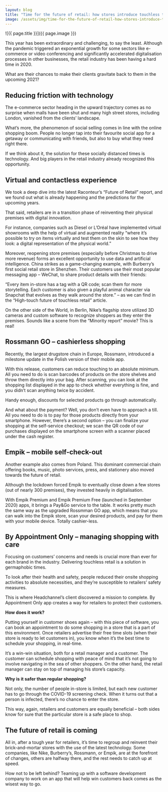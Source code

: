 ```yaml
---
layout: blog
title: "Time for the future of retail: how stores introduce touchless technology"
image: /assets/img/time-for-the-future-of-retail-how-stores-introduce-touchless-technology.jpg
---
```

![{{ page.title }}]({{ page.image }})


This year has been extraordinary and challenging, to say the least. Although the pandemic triggered an exponential growth for some sectors like e-commerce or video conferencing and significantly accelerated digitalisation processes in other businesses, the retail industry has been having a hard time in 2020.

What are their chances to make their clients gravitate back to them in the upcoming 2021?

## Reducing friction with technology
The e-commerce sector heading in the upward trajectory comes as no surprise when malls have been shut and many high street stores, including London, vanished from the clients’ landscape.

What’s more, the phenomenon of social selling comes in line with the online shopping boom. People no longer tap into their favourite social app for a getaway or communicating with friends, but also to buy what they need right there.

If we think about it, the solution for these socially distanced times is technology. And big players in the retail industry already recognized this opportunity.

## Virtual and contactless experience
We took a deep dive into the latest Raconteur’s “Future of Retail” report, and we found out what is already happening and the predictions for the upcoming years.

That said, retailers are in a transition phase of reinventing their physical premises with digital innovation.

For instance, companies such as Diesel or L’Oréal have implemented virtual showrooms with the help of virtual and augmented reality “where it’s possible to try on items virtually and test them on the skin to see how they look: a digital representation of the physical world.”

Moreover, reopening store premises (especially before Christmas to drive more revenue) forms an excellent opportunity to use data and artificial intelligence. China strikes as a game-changing example, with Burberry’s first social retail store in Shenzhen. Their customers use their most popular messaging app – WeChat, to share product details with their friends:

“Every item in-store has a tag with a QR code; scan them for more storytelling. Each customer is also given a playful animal character via Snapchat that evolves as they walk around the store.” – as we can find in the “High-touch future of touchless retail” article.

On the other side of the World, in Berlin, Nike’s flagship store utilized 3D cameras and custom software to recognize shoppers as they enter the premises. Sounds like a scene from the “Minority report” movie? This is real!

## Rossmann GO – cashierless shopping
Recently, the largest drugstore chain in Europe, Rossmann, introduced a milestone update in the Polish version of their mobile app.

With this release, customers can reduce touching to an absolute minimum. All you need to do is scan barcodes of products on the store shelves and throw them directly into your bag. After scanning, you can look at the shopping list displayed in the app to check whether everything is fine, and you didn’t scan anything twice by accident.

Handy enough, discounts for selected products go through automatically.

And what about the payment? Well, you don’t even have to approach a till. All you need to do is to pay for those products directly from your smartphone. However, there’s a second option – you can finalize your shopping at the self-service checkout; we scan the QR code of our purchases displayed on the smartphone screen with a scanner placed under the cash register.

## Empik – mobile self-check-out
Another example also comes from Poland. This dominant commercial chain offering books, music, photo services, press, and stationery also moved towards the future of retail.

Although the lockdown forced Empik to eventually close down a few stores (out of nearly 300 premises), they invested heavily in digitalisation.

With Empik Premium and Empik Premium Free (launched in September 2020) apps, it brings a Pay&Go service to the table. It works pretty much the same way as the upgraded Rossmman GO app, which means that you can walk into the Empik store, scan your desired products, and pay for them with your mobile device. Totally cashier-less.

## By Appointment Only – managing shopping with care
Focusing on customers’ concerns and needs is crucial more than ever for each brand in the industry. Delivering touchless retail is a solution in germaphobic times.

To look after their health and safety, people reduced their onsite shopping activities to absolute necessities, and they’re susceptible to retailers’ safety measures.

This is where Headchannel’s client discovered a mission to complete. By Appointment Only app creates a way for retailers to protect their customers.

**How does it work?**

Putting yourself in customer shoes again – with this piece of software, you can book an appointment to do some shopping in a store that is a part of this environment. Once retailers advertise their free time slots (when their store is ready to let customers in), you know when it’s the best time to schedule your shopping, in real-time.

It’s a win-win situation, both for a retail manager and a customer. The customer can schedule shopping with peace of mind that it’s not going to involve navigating in the sea of other shoppers. On the other hand, the retail manager can stay on top of managing his store’s capacity.

**Why is it safer than regular shopping?**

Not only, the number of people in-store is limited, but each new customer has to go through the COVID-19 screening check. When it turns out that a person is infected, there’s no chance to enter the store.

This way, again, retailers and customers are equally beneficial – both sides know for sure that the particular store is a safe place to shop.

## The future of retail is coming
All in, after a tough year for retailers, it’s time to regroup and reinvent their brick-and-mortar stores with the use of the latest technology. Some companies, like Nike, Burberry’s, Rossmann, or Empik, are at the forefront of changes, others are halfway there, and the rest needs to catch up at speed.

How not to be left behind? Teaming up with a software development company to work on an app that will help win customers back comes as the wisest way to go.
